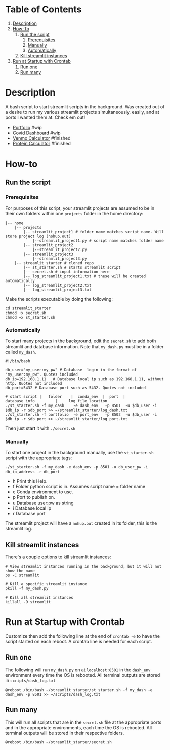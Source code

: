 # Table of Contents
1. [Description](#description)
2. [How-To](#how-to)
    1. [Run the script](#run-the-script)
        1. [Prerequisites](#prerequisites)
        2. [Manually](#manually)
        3. [Automatically](#automatically)
    2. [Kill streamlit instances](#kill-streamlit-instances)
3. [Run at Startup with Crontab](#run-at-startup-with-crontab)
    1. [Run one](#run-one)
    2. [Run many](#run-many)

# Description

A bash script to start streamlit scripts in the background. Was created out of a desire to run my various streamlit projects simultaneously, easily, and at ports I wanted them at. Check em out!

* [Portfolio](https://github.com/pomkos/portfolio) #wip
* [Covid Dashboard](https://github.com/pomkos/covid_dash) #wip
* [Venmo Calculator](https://github.com/pomkos/payme) #finished
* [Protein Calculator](https://github.com/pomkos/brotein) #finished

# How-to

## Run the script

### Prerequisites
For purposes of this script, your streamlit projects are assumed to be in their own folders within one `projects` folder in the home directory:

```
|-- home
    |-- projects
        |-- streamlit_project1 # folder name matches script name. Will store project log (nohup.out)
            |--streamlit_project1.py # script name matches folder name
        |-- streamlit_project2
            |--streamlit_project2.py
        |-- streamlit_project3
            |--streamlit_project3.py
    |-- streamlit_starter # cloned repo
        |-- st_starter.sh # starts streamlit script
        |-- secret.sh # input information here
        |-- log_streamlit_project1.txt # these will be created automatically
        |-- log_streamlit_project2.txt
        |-- log_streamlit_project3.txt        
```

Make the scripts executable by doing the following:

```
cd streamlit_starter
chmod +x secret.sh 
chmod +x st_starter.sh
```

### Automatically

To start many projects in the background, edit the `secret.sh` to add both streamlit and database information. Note that `my_dash.py` must be in a folder called `my_dash`.

```
#!/bin/bash

db_user="my_user:my_pw" # Database  login in the format of "my_user:my_pw". Quotes included
db_ip=192.168.1.11   # Database local ip such as 192.168.1.11, without http. Quotes not included
db_port=5432 # Database port such as 5432. Quotes not included

# start script |   folder    |  conda_env  |  port  |          database info         |     log file location
./st_starter.sh -f my_dash    -e dash_env   -p 8501  -u $db_user -i $db_ip -r $db_port >> ~/streamlit_starter/log_dash.txt
./st_starter.sh -f portfolio  -e port_env   -p 8502  -u $db_user -i $db_ip -r $db_port >> ~/streamlit_starter/log_port.txt
```

Then just start it with `./secret.sh`

### Manually

To start one project in the background manually, use the `st_starter.sh` script with the appropriate tags:

```
./st_starter.sh -f my_dash -e dash_env -p 8501 -u db_user_pw -i db_ip_address -r db_port
```
* h    Print this Help.
* f    Folder python script is in. Assumes script name = folder name
* e    Conda environment to use.
* p    Port to publish on.
* u    Database user:pw as string
* i    Database local ip
* r    Database port

The streamlit project will have a `nohup.out` created in its folder, this is the streamlit log.

## Kill streamlit instances

There's a couple options to kill streamlit instances:

```
# View streamlit instances running in the background, but it will not show the name
ps -C streamlit

# Kill a specific streamlit instance
pkill -f my_dash.py

# Kill all streamlit instances
killall -9 streamlit
```

# Run at Startup with Crontab

Customize then add the following line at the end of `crontab -e` to have the script started on each reboot. A crontab line is needed for each script.

## Run one
The following will run `my_dash.py` on at `localhost:8501` in the `dash_env` environment every time the OS is rebooted. All terminal outputs are stored in `scripts/dash_log.txt`

```
@reboot /bin/bash ~/streamlit_starter/st_starter.sh -f my_dash -e dash_env -p 8501 >> ~/scripts/dash_log.txt
```

## Run many
This will run all scripts that are in the `secret.sh` file at the appropriate ports and in the appropriate environments, each time the OS is rebooted. All terminal outputs will be stored in their respective folders.

```
@reboot /bin/bash ~/streamlit_starter/secret.sh
```

